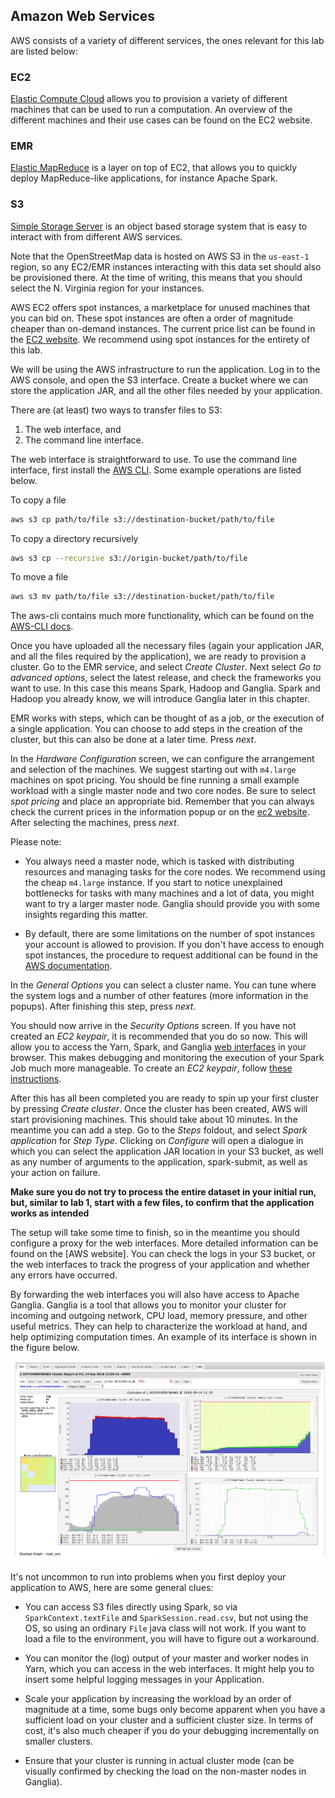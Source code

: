## Amazon Web Services

AWS consists of a variety of different services, the ones relevant for this lab
are listed below:

### EC2

[Elastic Compute Cloud](https://aws.amazon.com/ec2/) allows you to provision a variety of different
machines that can be used to run a computation. An overview of the
different machines and their use cases can be found on the EC2 website.

### EMR

[Elastic MapReduce](https://aws.amazon.com/emr/) is a layer on top of EC2, that allows you to quickly
deploy MapReduce-like applications, for instance Apache Spark.

### S3

[Simple Storage Server](https://aws.amazon.com/s3/) is an object based storage system that is easy to
interact with from different AWS services.

Note that the OpenStreetMap data is hosted on AWS S3 in the `us-east-1` region, so any EC2/EMR instances interacting with this data set should also be provisioned
there. At the time of writing, this means that you should select the
N. Virginia region for your instances.

AWS EC2 offers spot instances, a marketplace for unused machines that you can
bid on. These spot instances are often a order of magnitude cheaper than
on-demand instances. The current price list can be found in the [EC2 website](https://aws.amazon.com/ec2/spot/pricing/).
We recommend using spot instances for the entirety of this lab.

We will be using the AWS infrastructure to run the application. Log in to the AWS
console, and open the S3 interface. Create a bucket where we can store the
application JAR, and all the other files needed by your application.

There are (at least) two ways to transfer files to S3:

1.  The web interface, and
2.  The command line interface.

The web interface is straightforward to use. To use the command line interface,
first install the [AWS CLI](http://docs.aws.amazon.com/cli/latest/userguide/installing.html).
Some example operations are listed below.

To copy a file

```bash
aws s3 cp path/to/file s3://destination-bucket/path/to/file
```

To copy a directory recursively

```bash
aws s3 cp --recursive s3://origin-bucket/path/to/file
```

To move a file

```bash
aws s3 mv path/to/file s3://destination-bucket/path/to/file
```

The aws-cli contains much more functionality, which can be found on the
[AWS-CLI docs](https://aws.amazon.com/cli/).

Once you have uploaded all the necessary files (again your application JAR, and
all the files required by the application), we are ready to provision a
cluster. Go to the EMR service, and select _Create Cluster_. Next select _Go to
advanced options_, select the latest release, and check the frameworks you want
to use. In this case this means Spark, Hadoop and Ganglia. Spark and Hadoop you
already know, we will introduce Ganglia later in this chapter.

EMR works with steps, which can be thought of as a job, or the execution of a
single application. You can choose to add steps in the creation of the cluster,
but this can also be done at a later time. Press _next_.

In the _Hardware Configuration_ screen, we can configure the arrangement and
selection of the machines. We suggest starting out with `m4.large` machines on
spot pricing. You should be fine running a small example workload with a single
master node and two core nodes. Be sure to select _spot pricing_ and
place an appropriate bid. Remember that you can always check the current prices
in the information popup or on the [ec2 website](https://aws.amazon.com/ec2/spot/pricing/).
After selecting the machines, press _next_.

Please note:

- You always need a master node, which is tasked with distributing
  resources and managing tasks for the core nodes. We recommend using
  the cheap `m4.large` instance. If you start to notice unexplained
  bottlenecks for tasks with many machines and a lot of data, you might want
  to try a larger master node. Ganglia should provide you with some insights
  regarding this matter.

- By default, there are some limitations on the number of spot instances
  your account is allowed to provision. If you don't have access to enough
  spot instances, the procedure to request additional can be found in the
  [AWS documentation](http://docs.aws.amazon.com/AWSEC2/latest/UserGuide/using-spot-limits.html).

In the _General Options_ you can select a cluster name. You can tune where the
system logs and a number of other features (more information in the popups).
After finishing this step, press _next_.

You should now arrive in the _Security Options_ screen. If you have not created
an _EC2 keypair_, it is recommended that you do so now. This will allow you to
access the Yarn, Spark, and Ganglia [web interfaces](https://docs.aws.amazon.com/emr/latest/ManagementGuide/emr-web-interfaces.html)
in your browser. This makes debugging and monitoring the execution of your Spark Job much more manageable.
To create an _EC2 keypair_, follow [these instructions](https://docs.aws.amazon.com/AWSEC2/latest/UserGuide/ec2-key-pairs.html).

After this has all been completed you are ready to spin up your first cluster
by pressing _Create cluster_. Once the cluster has been created, AWS will start
provisioning machines. This should take about 10 minutes. In the meantime you
can add a step. Go to the _Steps_ foldout, and select _Spark application_ for
_Step Type_. Clicking on _Configure_ will open a dialogue in which you can
select the application JAR location in your S3 bucket, as well as any number
of arguments to the application, spark-submit, as well as your action on
failure.

**Make sure you do not try to process the entire dataset in your
initial run, but, similar to lab 1, start with a few files, to confirm that the
application works as intended**

The setup will take some time to finish, so in the meantime you should
configure a proxy for the web interfaces. More detailed information can be
found on the [AWS website]. You can check the logs in your S3 bucket, or the
web interfaces to track the progress of your application and whether any errors
have occurred.

By forwarding the web interfaces you will also have access to Apache Ganglia.
Ganglia is a tool that allows you to monitor your cluster for incoming and
outgoing network, CPU load, memory pressure, and other useful metrics. They can
help to characterize the workload at hand, and help optimizing computation
times. An example of its interface is shown in the figure below.

![Ganglia screenshot](../assets/images/ganglia.png)

It's not uncommon to run into problems when you first deploy your application
to AWS, here are some general clues:

- You can access S3 files directly using Spark, so via
  `SparkContext.textFile` and `SparkSession.read.csv`, but not using the OS,
  so using an ordinary `File` java class will not work. If you want to load a
  file to the environment, you will have to figure out a workaround.

- You can monitor the (log) output of your master and worker nodes in Yarn,
  which you can access in the web interfaces. It might help you to insert
  some helpful logging messages in your Application.

- Scale your application by increasing the workload by an order of magnitude
  at a time, some bugs only become apparent when you have a sufficient load
  on your cluster and a sufficient cluster size. In terms of cost, it's also
  much cheaper if you do your debugging incrementally on smaller clusters.

- Ensure that your cluster is running in actual cluster mode (can be visually
  confirmed by checking the load on the non-master nodes in Ganglia).

